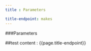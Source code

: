 ```yaml
---
title : Parameters

title-endpoint: makes
---
```


###Parameters

##test content : {{page.title-endpoint}} 
